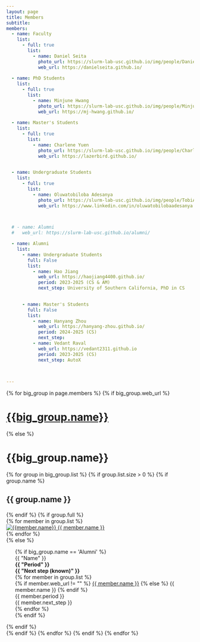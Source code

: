 ```yaml
---
layout: page
title: Members
subtitle:
members:
  - name: Faculty
    list:
      - full: true
        list:
          - name: Daniel Seita
            photo_url: https://slurm-lab-usc.github.io/img/people/Daniel_2023_square.png
            web_url: https://danielseita.github.io/
  
  - name: PhD Students
    list:
      - full: true
        list:
          - name: Minjune Hwang
            photo_url: https://slurm-lab-usc.github.io/img/people/MinjuneHwang.png
            web_url: https://mj-hwang.github.io/
          
  - name: Master's Students
    list:
      - full: true
        list:
          - name: Charlene Yuen
            photo_url: https://slurm-lab-usc.github.io/img/people/Charlene.jpg
            web_url: https://lazerbird.github.io/
         

  - name: Undergraduate Students
    list:
      - full: true
        list:
          - name: Oluwatobiloba Adesanya
            photo_url: https://slurm-lab-usc.github.io/img/people/TobiAdesanya.jpeg
            web_url: https://www.linkedin.com/in/oluwatobilobaadesanya
          


  # - name: Alumni
  #   web_url: https://slurm-lab-usc.github.io/alumni/

  - name: Alumni
    list:
      - name: Undergraduate Students
        full: False
        list:
          - name: Hao Jiang
            web_url: https://haojiang4400.github.io/
            period: 2023-2025 (CS & AM)
            next_step: University of Southern California, PhD in CS
          

      - name: Master's Students
        full: False
        list:
          - name: Hanyang Zhou
            web_url: https://hanyang-zhou.github.io/
            period: 2024-2025 (CS)
            next_step: 
          - name: Vedant Raval
            web_url: https://vedant2311.github.io
            period: 2023-2025 (CS)
            next_step: AutoX
          

      
---
```


<div class="row">
  {% for big_group in page.members %}
    {% if big_group.web_url %}
      <h1> <a href="{{big_group.web_url}}"> {{big_group.name}} </a> </h1>
    {% else %}
      <h1> {{big_group.name}} </h1>
      {% for group in big_group.list %}
        {% if group.list.size > 0 %}
          {% if group.name %}
            <h2 style="text-align: left; margin-bottom: 20px;"> {{ group.name }} </h2>
          {% endif %}
          {% if group.full %}
          <div class="row member-row">
            {% for member in group.list %}
              <div class="col-xl-3 col-lg-3 col-md-3 text-center col-sm-6 col-xs-6 member-col">
                <a target="_blank" href="{{ member.web_url }}">
                  <img class="img-responsive" src="{{ member.photo_url }}" alt="{{member.name}}">
                </a>
                <a target="_blank" href="{{ member.web_url }}">
                  {{ member.name }}
                </a>
              </div>
            {% endfor %}
          </div>
          {% else %}
            <ul>
              {% if big_group.name == 'Alumni' %}
                <!-- {% if member.web_url %}
                  <li><a href="{{member.web_url}}"> {{member.name}} </a></li>
                {% else %}
                  <li><a> {{member.name}} </a></li>
                {% endif %} -->
                <div id="alumni">
                  <!-- <h2 class="row-label" id="alumni-label">Alumni</h2> -->
                  <div class="alumni-entries">
                    <div class="alumni-names grid-child">{{ "Name" }}</div>
                    <div class="alumni-period grid-child" style="font-weight: bold;">{{ "Period" }}</div>
                    <div class="alumni-next_step grid-child" style="font-weight: bold;">{{ "Next step (known)" }}</div>
                  </div>
                  {% for member in group.list %}
                  <div class="alumni-entries">
                    <div class="alumni-names grid-child">
                      {% if member.web_url != "" %}
                      <a href="{{ member.web_url }}" target="_blank">{{ member.name }}</a>
                      {% else %} {{ member.name }} {% endif %}
                    </div>
                    <div class="alumni-period grid-child">{{ member.period }}</div>
                    <div class="alumni-next_step grid-child">{{ member.next_step }}</div>
                  </div>
                  {% endfor %}
                </div>
              {% endif %}
            </ul>
          {% endif %}
        <br>
        {% endif %}
      {% endfor %}
    {% endif %}
  {% endfor %}
</div>

